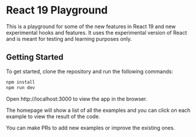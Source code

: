 # React 19 Playground

This is a playground for some of the new features in React 19 and new experimental hooks and features. It uses the experimental version of React and is meant for testing and learning purposes only.

## Getting Started

To get started, clone the repository and run the following commands:

```bash
npm install
npm run dev
```

Open http://localhost:3000 to view the app in the browser.

The homepage will show a list of all the examples and you can click on each example to view the result of the code.

You can make PRs to add new examples or improve the existing ones.
